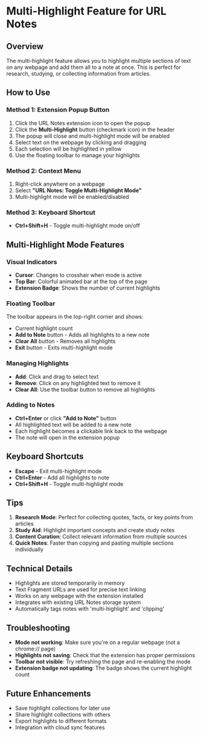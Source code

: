 # Multi-Highlight Feature for URL Notes

## Overview
The multi-highlight feature allows you to highlight multiple sections of text on any webpage and add them all to a note at once. This is perfect for research, studying, or collecting information from articles.

## How to Use

### Method 1: Extension Popup Button
1. Click the URL Notes extension icon to open the popup
2. Click the **Multi-Highlight** button (checkmark icon) in the header
3. The popup will close and multi-highlight mode will be enabled
4. Select text on the webpage by clicking and dragging
5. Each selection will be highlighted in yellow
6. Use the floating toolbar to manage your highlights

### Method 2: Context Menu
1. Right-click anywhere on a webpage
2. Select **"URL Notes: Toggle Multi-Highlight Mode"**
3. Multi-highlight mode will be enabled/disabled

### Method 3: Keyboard Shortcut
- **Ctrl+Shift+H** - Toggle multi-highlight mode on/off

## Multi-Highlight Mode Features

### Visual Indicators
- **Cursor**: Changes to crosshair when mode is active
- **Top Bar**: Colorful animated bar at the top of the page
- **Extension Badge**: Shows the number of current highlights

### Floating Toolbar
The toolbar appears in the top-right corner and shows:
- Current highlight count
- **Add to Note** button - Adds all highlights to a new note
- **Clear All** button - Removes all highlights
- **Exit** button - Exits multi-highlight mode

### Managing Highlights
- **Add**: Click and drag to select text
- **Remove**: Click on any highlighted text to remove it
- **Clear All**: Use the toolbar button to remove all highlights

### Adding to Notes
- **Ctrl+Enter** or click **"Add to Note"** button
- All highlighted text will be added to a new note
- Each highlight becomes a clickable link back to the webpage
- The note will open in the extension popup

## Keyboard Shortcuts
- **Escape** - Exit multi-highlight mode
- **Ctrl+Enter** - Add all highlights to note
- **Ctrl+Shift+H** - Toggle multi-highlight mode

## Tips
1. **Research Mode**: Perfect for collecting quotes, facts, or key points from articles
2. **Study Aid**: Highlight important concepts and create study notes
3. **Content Curation**: Collect relevant information from multiple sources
4. **Quick Notes**: Faster than copying and pasting multiple sections individually

## Technical Details
- Highlights are stored temporarily in memory
- Text Fragment URLs are used for precise text linking
- Works on any webpage with the extension installed
- Integrates with existing URL Notes storage system
- Automatically tags notes with 'multi-highlight' and 'clipping'

## Troubleshooting
- **Mode not working**: Make sure you're on a regular webpage (not a chrome:// page)
- **Highlights not saving**: Check that the extension has proper permissions
- **Toolbar not visible**: Try refreshing the page and re-enabling the mode
- **Extension badge not updating**: The badge shows the current highlight count

## Future Enhancements
- Save highlight collections for later use
- Share highlight collections with others
- Export highlights to different formats
- Integration with cloud sync features
